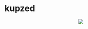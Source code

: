 # kupzed

<!-- Animated Typing Title -->
<p align="center">
  <img src="https://readme-typing-svg.demolab.com?font=Fira+Code&weight=700&pause=1000&color=FFD700&center=true&vCenter=true&width=500&lines=Hello%2C+I'm+Kupzed;Welcome+To+My+Github" />
</p>
